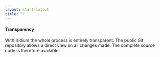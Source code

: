```yaml
---
layout: start-layout
title: ""
---
```


#### Transparency ####
With Iridium the whole process is entirely transparent. The public Git repository allows a direct view on all changes made. The complete source code is therefore available.